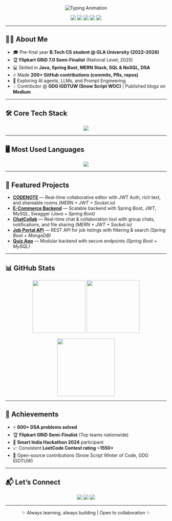 <!-- Komal Gupta | GitHub Profile README -->

<!-- Animated Intro -->
<p align="center">
  <img src="https://readme-typing-svg.demolab.com?font=Fira+Code&size=26&pause=1000&center=true&vCenter=true&width=600&lines=Hi%2C+I'm+Komal+Gupta+%F0%9F%91%8B;Backend+%26+Full-Stack+Developer;Spring+Boot+%7C+MERN+%7C+DSA;Always+Learning+%26+Building" alt="Typing Animation" />
</p>


<!-- Badges -->
<p align="center">
  <a href="mailto:komalguptagupta234@gmail.com"><img src="https://img.shields.io/badge/Email-Contact-red?style=for-the-badge&logo=gmail" /></a>
  <a href="https://www.linkedin.com/in/komalgupta8/"><img src="https://img.shields.io/badge/LinkedIn-Connect-blue?style=for-the-badge&logo=linkedin" /></a>
  <a href="https://github.com/Komalgupta8"><img src="https://img.shields.io/badge/GitHub-Follow-black?style=for-the-badge&logo=github" /></a>
  <a href="https://leetcode.com/u/komalgupta8/"><img src="https://img.shields.io/badge/LeetCode-Profile-orange?style=for-the-badge&logo=leetcode" /></a>
  <a href="https://medium.com/@komalguptagupta234"><img src="https://img.shields.io/badge/Medium-Blogs-black?style=for-the-badge&logo=medium" /></a>
</p>

---

## 👩‍💻 About Me
- 🎓 Pre-final year **B.Tech CS student @ GLA University (2022–2026)**
- 🏆 **Flipkart GRiD 7.0 Semi-Finalist** (National Level, 2025)
- 💻 Skilled in **Java, Spring Boot, MERN Stack, SQL & NoSQL, DSA**
- 🔥 Made **200+ GitHub contributions (commits, PRs, repos)**
- 🌱 Exploring AI agents, LLMs, and Prompt Engineering
- 💡 Contributor @ **GDG IGDTUW (Snow Script WOC)** | Published blogs on **Medium**

---

## 🛠️ Core Tech Stack
<p align="center">
  <img src="https://skillicons.dev/icons?i=java,spring,mysql,mongodb,react,nodejs,express,javascript,html,css,git,github,postman,swagger,intellij,vscode" />
</p>

---

## 🖥️ Most Used Languages
<p align="center">
  <img src="https://skillicons.dev/icons?i=java,javascript,html,css,python,spring,nodejs" />
</p>

---

## 🚀 Featured Projects
- **[CODENOTE](https://github.com/Komalgupta8/CodeNote)** — Real-time collaborative editor with JWT Auth, rich text, and shareable rooms *(MERN + JWT + Socket.io)*
- **[E-Commerce Backend](https://github.com/Komalgupta8/E-Commerce-Backend)** — Scalable backend with Spring Boot, JWT, MySQL, Swagger *(Java + Spring Boot)*
- **[ChatCollab](https://github.com/Komalgupta8/ChatCollab)** — Real-time chat & collaboration tool with group chats, notifications, and file sharing *(MERN + JWT + Socket.io)*
- **[Job Portal API](https://github.com/Komalgupta8/Job-Portal-API)** — REST API for job listings with filtering & search *(Spring Boot + MongoDB)*
- **[Quiz App](https://github.com/Komalgupta8/QuizApplication)** — Modular backend with secure endpoints *(Spring Boot + MySQL)*

---

## 📊 GitHub Stats
<p align="center">
  <img src="https://github-readme-stats.vercel.app/api?username=Komalgupta8&show_icons=true&theme=radical&count_private=true" height="165" />
  <img src="https://github-readme-stats.vercel.app/api/top-langs/?username=Komalgupta8&layout=compact&theme=radical&hide=css,html" height="165" />
</p>
<p align="center">
  <img src="https://streak-stats.demolab.com?user=Komalgupta8&theme=radical" height="180" />
</p>

---

## 🏅 Achievements
- ⚡ **600+ DSA problems solved**
- 🏆 **Flipkart GRiD Semi-Finalist** (Top teams nationwide)
- 🥇 **Smart India Hackathon 2024** participant
- 📈 Consistent **LeetCode Contest rating ~1550+**
- 🤝 Open-source contributions (Snow Script Winter of Code, GDG IGDTUW)

---

## 📬 Let’s Connect
<p align="center">
  <a href="mailto:komalguptagupta234@gmail.com"><img src="https://img.shields.io/badge/Email-Me-red?style=flat&logo=gmail" /></a>
  <a href="https://www.linkedin.com/in/komalgupta8/"><img src="https://img.shields.io/badge/LinkedIn-Connect-blue?style=flat&logo=linkedin" /></a>
  <a href="https://github.com/Komalgupta8"><img src="https://img.shields.io/badge/GitHub-Follow-black?style=flat&logo=github" /></a>
</p>

---

<p align="center">✨ Always learning, always building | Open to collaboration ✨</p>
